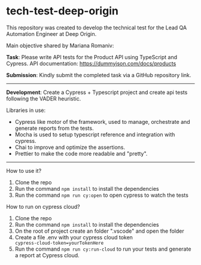 # tech-test-deep-origin

This repository was created to develop the technical test for the Lead QA Automation Engineer at Deep Origin.

Main objective shared by Mariana Romaniv:

**Task**:
Please write API tests for the Product API using TypeScript and Cypress.
API documentation: https://dummyjson.com/docs/products

**Submission**:
Kindly submit the completed task via a GitHub repository link.

---

**Development**:
Create a Cypress + Typescript project and create api tests following the VADER heuristic.

Libraries in use:

- Cypress like motor of the framework, used to manage, orchestrate and generate reports from the tests.
- Mocha is used to setup typescript reference and integration with cypress.
- Chai to improve and optimize the assertions.
- Prettier to make the code more readable and "pretty".

---

How to use it?

1. Clone the repo
2. Run the command `npm install` to install the dependencies
3. Run the command `npm run cy:open` to open cypress to watch the tests

How to run on cypress cloud?

1. Clone the repo
2. Run the command `npm install` to install the dependencies
3. On the root of project create an folder ".vscode" and open the folder
4. Create a file .env with your cypress cloud token <code> cypress-cloud-token=yourTokenHere </code>
5. Run the command `npm run cy:run-cloud` to run your tests and generate a report at Cypress cloud.
